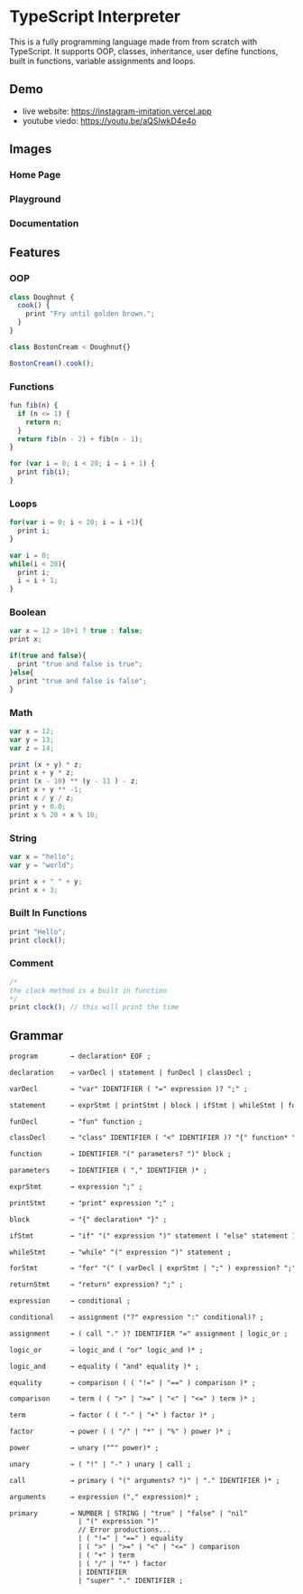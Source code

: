 # TypeScript Interpreter

This is a fully programming language made from from scratch with TypeScript. It supports OOP, classes, inheritance, user define functions, built in functions, variable assignments and loops.

## Demo

- live website: https://instagram-imitation.vercel.app
- youtube viedo: https://youtu.be/aQSlwkD4e4o

## Images

### Home Page

### Playground

### Documentation

## Features

### OOP

```js
class Doughnut {
  cook() {
    print "Fry until golden brown.";
  }
}

class BostonCream < Doughnut{}

BostonCream().cook();
```

### Functions

```js
fun fib(n) {
  if (n <= 1) {
    return n;
  }
  return fib(n - 2) + fib(n - 1);
}

for (var i = 0; i < 20; i = i + 1) {
  print fib(i);
}
```

### Loops

```js
for(var i = 0; i < 20; i = i +1){
  print i;
}

var i = 0;
while(i < 20){
  print i;
  i = i + 1;
}
```

### Boolean

```js
var x = 12 > 10+1 ? true : false;
print x;

if(true and false){
  print "true and false is true";
}else{
  print "true and false is false";
}
```

### Math

```js
var x = 12;
var y = 13;
var z = 14;

print (x + y) * z;
print x + y * z;
print (x - 10) ** (y - 11 ) - z;
print x + y ** -1;
print x / y / z;
print y + 0.0;
print x % 20 + x % 10;
```

### String

```js
var x = "hello";
var y = "world";

print x + " " + y;
print x + 3;
```

### Built In Functions

```js
print "Hello";
print clock();
```

### Comment

```js
/*
the clock method is a built in function
*/
print clock(); // this will print the time
```

## Grammar

```txt
program        → declaration* EOF ;

declaration    → varDecl | statement | funDecl | classDecl ;

varDecl        → "var" IDENTIFIER ( "=" expression )? ";" ;

statement      → exprStmt | printStmt | block | ifStmt | whileStmt | forStmt | returnStmt ;

funDecl        → "fun" function ;

classDecl      → "class" IDENTIFIER ( "<" IDENTIFIER )? "{" function* "}" ;

function       → IDENTIFIER "(" parameters? ")" block ;

parameters     → IDENTIFIER ( "," IDENTIFIER )* ;

exprStmt       → expression ";" ;

printStmt      → "print" expression ";" ;

block          → "{" declaration* "}" ;

ifStmt         → "if" "(" expression ")" statement ( "else" statement )? ;

whileStmt      → "while" "(" expression ")" statement ;

forStmt        → "for" "(" ( varDecl | exprStmt | ";" ) expression? ";" expression? ")" statement ;

returnStmt     → "return" expression? ";" ;

expression     → conditional ;

conditional    → assignment ("?" expression ":" conditional)? ;

assignment     → ( call "." )? IDENTIFIER "=" assignment | logic_or ;

logic_or       → logic_and ( "or" logic_and )* ;

logic_and      → equality ( "and" equality )* ;

equality       → comparison ( ( "!=" | "==" ) comparison )* ;

comparison     → term ( ( ">" | ">=" | "<" | "<=" ) term )* ;

term           → factor ( ( "-" | "+" ) factor )* ;

factor         → power ( ( "/" | "*" | "%" ) power )* ;

power          → unary ("^" power)* ;

unary          → ( "!" | "-" ) unary | call ;

call           → primary ( "(" arguments? ")" | "." IDENTIFIER )* ;

arguments      → expression ("," expression)* ;

primary        → NUMBER | STRING | "true" | "false" | "nil"
                 | "(" expression ")"
                 // Error productions...
                 | ( "!=" | "==" ) equality
                 | ( ">" | ">=" | "<" | "<=" ) comparison
                 | ( "+" ) term
                 | ( "/" | "*" ) factor
                 | IDENTIFIER
                 | "super" "." IDENTIFIER ;
```
